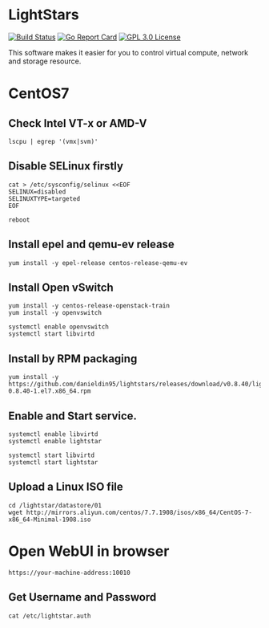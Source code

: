 # LightStars
[![Build Status](https://travis-ci.org/danieldin95/lightstar.svg?branch=master)](https://travis-ci.org/danieldin95/lightstar)
[![Go Report Card](https://goreportcard.com/badge/github.com/danieldin95/lightstar)](https://goreportcard.com/report/danieldin95/lightstar)
[![GPL 3.0 License](https://img.shields.io/badge/License-GPL%203.0-blue.svg)](LICENSE)

This software makes it easier for you to control virtual compute, network and storage resource.

# CentOS7

## Check Intel VT-x or AMD-V

    lscpu | egrep '(vmx|svm)'

## Disable SELinux firstly

    cat > /etc/sysconfig/selinux <<EOF
    SELINUX=disabled
    SELINUXTYPE=targeted
    EOF
    
    reboot

## Install epel and qemu-ev release

    yum install -y epel-release centos-release-qemu-ev

## Install Open vSwitch

    yum install -y centos-release-openstack-train
    yum install -y openvswitch

    systemctl enable openvswitch
    systemctl start libvirtd

## Install by RPM packaging

    yum install -y https://github.com/danieldin95/lightstars/releases/download/v0.8.40/lightstar-0.8.40-1.el7.x86_64.rpm

## Enable and Start service.

    systemctl enable libvirtd
    systemctl enable lightstar

    systemctl start libvirtd
    systemctl start lightstar

## Upload a Linux ISO file

    cd /lightstar/datastore/01
    wget http://mirrors.aliyun.com/centos/7.7.1908/isos/x86_64/CentOS-7-x86_64-Minimal-1908.iso

# Open WebUI in browser

    https://your-machine-address:10010

## Get Username and Password

    cat /etc/lightstar.auth
